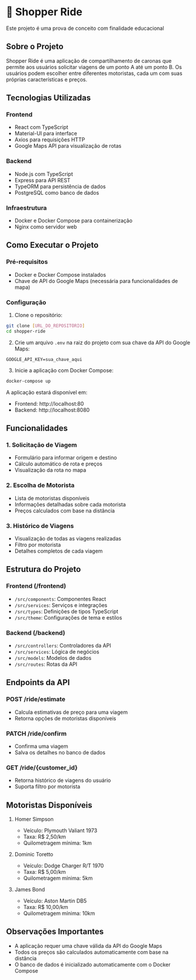 # 🚗 Shopper Ride

Este projeto é uma prova de conceito com finalidade educacional

## Sobre o Projeto
Shopper Ride é uma aplicação de compartilhamento de caronas que permite aos usuários solicitar viagens de um ponto A até um ponto B. Os usuários podem escolher entre diferentes motoristas, cada um com suas próprias características e preços.

## Tecnologias Utilizadas

### Frontend
- React com TypeScript
- Material-UI para interface
- Axios para requisições HTTP
- Google Maps API para visualização de rotas

### Backend
- Node.js com TypeScript
- Express para API REST
- TypeORM para persistência de dados
- PostgreSQL como banco de dados

### Infraestrutura
- Docker e Docker Compose para containerização
- Nginx como servidor web

## Como Executar o Projeto

### Pré-requisitos
- Docker e Docker Compose instalados
- Chave de API do Google Maps (necessária para funcionalidades de mapa)

### Configuração
1. Clone o repositório:
```bash
git clone [URL_DO_REPOSITÓRIO]
cd shopper-ride
```

2. Crie um arquivo `.env` na raiz do projeto com sua chave da API do Google Maps:
```env
GOOGLE_API_KEY=sua_chave_aqui
```

3. Inicie a aplicação com Docker Compose:
```bash
docker-compose up
```

A aplicação estará disponível em:
- Frontend: http://localhost:80
- Backend: http://localhost:8080

## Funcionalidades

### 1. Solicitação de Viagem
- Formulário para informar origem e destino
- Cálculo automático de rota e preços
- Visualização da rota no mapa

### 2. Escolha de Motorista
- Lista de motoristas disponíveis
- Informações detalhadas sobre cada motorista
- Preços calculados com base na distância

### 3. Histórico de Viagens
- Visualização de todas as viagens realizadas
- Filtro por motorista
- Detalhes completos de cada viagem

## Estrutura do Projeto

### Frontend (/frontend)
- `/src/components`: Componentes React
- `/src/services`: Serviços e integrações
- `/src/types`: Definições de tipos TypeScript
- `/src/theme`: Configurações de tema e estilos

### Backend (/backend)
- `/src/controllers`: Controladores da API
- `/src/services`: Lógica de negócios
- `/src/models`: Modelos de dados
- `/src/routes`: Rotas da API

## Endpoints da API

### POST /ride/estimate
- Calcula estimativas de preço para uma viagem
- Retorna opções de motoristas disponíveis

### PATCH /ride/confirm
- Confirma uma viagem
- Salva os detalhes no banco de dados

### GET /ride/{customer_id}
- Retorna histórico de viagens do usuário
- Suporta filtro por motorista

## Motoristas Disponíveis
1. Homer Simpson
   - Veículo: Plymouth Valiant 1973
   - Taxa: R$ 2,50/km
   - Quilometragem mínima: 1km

2. Dominic Toretto
   - Veículo: Dodge Charger R/T 1970
   - Taxa: R$ 5,00/km
   - Quilometragem mínima: 5km

3. James Bond
   - Veículo: Aston Martin DB5
   - Taxa: R$ 10,00/km
   - Quilometragem mínima: 10km

## Observações Importantes
- A aplicação requer uma chave válida da API do Google Maps
- Todos os preços são calculados automaticamente com base na distância
- O banco de dados é inicializado automaticamente com o Docker Compose

